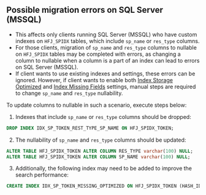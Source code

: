## Possible migration errors on SQL Server (MSSQL)

* This affects only clients running SQL Server (MSSQL) who have custom indexes on `HFJ_SPIDX` tables, which
  include `sp_name` or `res_type` columns.
* For those clients, migration of `sp_name` and `res_type` columns to nullable on `HFJ_SPIDX` tables may be completed with errors, as changing a column to nullable when a column is a
  part of an index can lead to errors on SQL Server (MSSQL).
* If client wants to use existing indexes and settings, these errors can be ignored. However, if client wants to enable both [Index Storage Optimized](/hapi-fhir/apidocs/hapi-fhir-jpaserver-model/ca/uhn/fhir/jpa/model/entity/StorageSettings.html#setIndexStorageOptimized(boolean))
   and [Index Missing Fields](/hapi-fhir/apidocs/hapi-fhir-jpaserver-model/ca/uhn/fhir/jpa/model/entity/StorageSettings.html#getIndexMissingFields()) settings, manual steps are required to change `sp_name` and `res_type` nullability.

To update columns to nullable in such a scenario, execute steps below:

1. Indexes that include `sp_name` or `res_type` columns should be dropped:
```sql
DROP INDEX IDX_SP_TOKEN_REST_TYPE_SP_NAME ON HFJ_SPIDX_TOKEN;
```
2.  The nullability of `sp_name` and `res_type` columns should be updated:

```sql
ALTER TABLE HFJ_SPIDX_TOKEN ALTER COLUMN RES_TYPE varchar(100) NULL;
ALTER TABLE HFJ_SPIDX_TOKEN ALTER COLUMN SP_NAME varchar(100) NULL;
```
3. Additionally, the following index may need to be added to improve the search performance:
```sql
CREATE INDEX IDX_SP_TOKEN_MISSING_OPTIMIZED ON HFJ_SPIDX_TOKEN (HASH_IDENTITY, SP_MISSING, RES_ID, PARTITION_ID);
```
